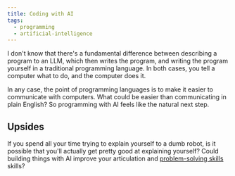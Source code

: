 ```yaml
---
title: Coding with AI
tags:
  - programming
  - artificial-intelligence
---
```


I don't know that there's a fundamental difference between describing a program to an LLM, which then writes the program, and writing the program yourself in a traditional programming language. In both cases, you tell a computer what to do, and the computer does it.

In any case, the point of programming languages is to make it easier to communicate with computers. What could be easier than communicating in plain English? So programming with AI feels like the natural next step.

## Upsides

If you spend all your time trying to explain yourself to a dumb robot, is it possible that you'll actually get pretty good at explaining yourself? Could building things with AI improve your articulation and [problem-solving skills](notes/how-to-solve-problems.md) skills?